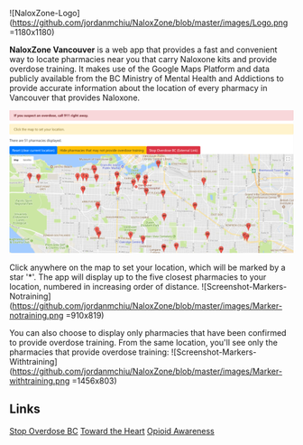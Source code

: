![NaloxZone-Logo](https://github.com/jordanmchiu/NaloxZone/blob/master/images/Logo.png =1180x1180)

**NaloxZone Vancouver** is a web app that provides a fast and convenient way to locate pharmacies near you that carry
Naloxone kits and provide overdose training.  It makes use of the Google Maps Platform and data publicly available from
the BC Ministry of Mental Health and Addictions to provide accurate information about the location of every pharmacy
in Vancouver that provides Naloxone.

![Screenshot-Mainpage](https://github.com/jordanmchiu/NaloxZone/blob/master/images/Mainpage.png)

Click anywhere on the map to set your location, which will be marked by a star '*'.
The app will display up to the five closest pharmacies to your location, numbered in increasing order of distance.
![Screenshot-Markers-Notraining](https://github.com/jordanmchiu/NaloxZone/blob/master/images/Marker-notraining.png =910x819)

You can also choose to display only pharmacies that have been confirmed to provide overdose training.  From the
same location, you'll see only the pharmacies that provide overdose training:
![Screenshot-Markers-Withtraining](https://github.com/jordanmchiu/NaloxZone/blob/master/images/Marker-withtraining.png =1456x803)

## Links

[Stop Overdose BC](https://www.stopoverdose.gov.bc.ca/ "Stop Overdose BC")
[Toward the Heart](http://towardtheheart.com/naloxone "Find registered sites")
[Opioid Awareness](http://towardtheheart.com/opioid-od-awareness "BCCDC - Know the signs of overdose")
